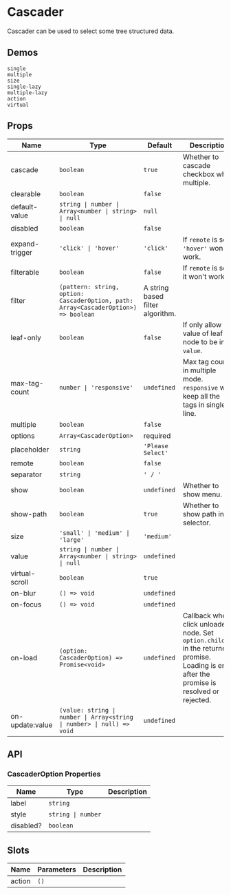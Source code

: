 # Cascader

Cascader can be used to select some tree structured data.

## Demos

```demo
single
multiple
size
single-lazy
multiple-lazy
action
virtual
```

## Props

| Name | Type | Default | Description |
| --- | --- | --- | --- |
| cascade | `boolean` | `true` | Whether to cascade checkbox when multiple. |
| clearable | `boolean` | `false` |  |
| default-value | `string \| number \| Array<number \| string> \| null` | `null` |  |
| disabled | `boolean` | `false` |  |
| expand-trigger | `'click' \| 'hover'` | `'click'` | If `remote` is set, `'hover'` won't work. |
| filterable | `boolean` | `false` | If `remote` is set, it won't work. |
| filter | `(pattern: string, option: CascaderOption, path: Array<CascaderOption>) => boolean` | A string based filter algorithm. |  |
| leaf-only | `boolean` | `false` | If only allow value of leaf node to be in `value`. |
| max-tag-count | `number \| 'responsive'` | `undefined` | Max tag count in multiple mode. `responsive` will keep all the tags in single line. |
| multiple | `boolean` | `false` |  |
| options | `Array<CascaderOption>` | required |  |
| placeholder | `string` | `'Please Select'` |  |
| remote | `boolean` | `false` |  |
| separator | `string` | `' / '` |  |
| show | `boolean` | `undefined` | Whether to show menu. |
| show-path | `boolean` | `true` | Whether to show path in selector. |
| size | `'small' \| 'medium' \| 'large'` | `'medium'` |  |
| value | `string \| number \| Array<number \| string> \| null` | `undefined` |  |
| virtual-scroll | `boolean` | `true` |  |
| on-blur | `() => void` | `undefined` |  |
| on-focus | `() => void` | `undefined` |
| on-load | `(option: CascaderOption) => Promise<void>` | `undefined` | Callback when click unloaded node. Set `option.children` in the returned promise. Loading is end after the promise is resolved or rejected. |
| on-update:value | `(value: string \| number \| Array<string \| number> \| null) => void` | `undefined` |  |

## API

### CascaderOption Properties

| Name      | Type               | Description |
| --------- | ------------------ | ----------- |
| label     | `string`           |             |
| style     | `string \| number` |
| disabled? | `boolean`          |             |

## Slots

| Name   | Parameters | Description |
| ------ | ---------- | ----------- |
| action | `()`       |             |
